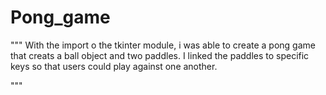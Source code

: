 # Pong_game

"""
With the import o the tkinter module, i was able to create a pong game that creats a ball object and two paddles.
I linked the paddles to specific keys so that users could play against one another. 

"""
